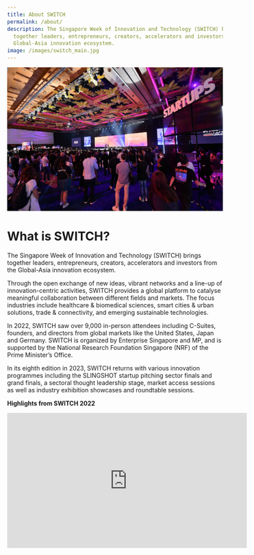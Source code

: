 ```yaml
---
title: About SWITCH
permalink: /about/
description: The Singapore Week of Innovation and Technology (SWITCH) brings
  together leaders, entrepreneurs, creators, accelerators and investors from the
  Global-Asia innovation ecosystem.
image: /images/switch_main.jpg
---
```

![SWITCH highlight image](/images/2023/photos/switch_highlight_1.jpg)
# What is SWITCH?
The Singapore Week of Innovation and Technology (SWITCH) brings together leaders, entrepreneurs, creators, accelerators and investors from the Global-Asia innovation ecosystem. 

Through the open exchange of new ideas, vibrant networks and a line-up of innovation-centric activities, SWITCH provides a global platform to catalyse meaningful collaboration between different fields and markets. The focus industries include healthcare &amp; biomedical sciences, smart cities &amp; urban solutions, trade &amp; connectivity, and emerging sustainable technologies. 

In 2022, SWITCH saw over 9,000 in-person attendees including C-Suites, founders, and directors from global markets like the United States, Japan and Germany. SWITCH is organized by Enterprise Singapore and MP, and is supported by the National Research Foundation Singapore (NRF) of the Prime Minister’s Office.

In its eighth edition in 2023, SWITCH returns with various innovation programmes including the SLINGSHOT startup pitching sector finals and grand finals, a sectoral thought leadership stage, market access sessions as well as industry exhibition showcases and roundtable sessions.

**Highlights from SWITCH 2022**

 <center><iframe allowfullscreen="" allow="accelerometer; autoplay; clipboard-write; encrypted-media; gyroscope; picture-in-picture; web-share" frameborder="0" title="YouTube video player" src="https://www.youtube.com/embed/CDpp_6Ih26w" height="315" width="560"></iframe></center>